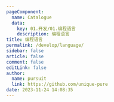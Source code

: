 ```yaml
---
pageComponent: 
  name: Catalogue
  data: 
    key: 01.开发/01.编程语言
    description: 编程语言
title: 编程语言
permalink: /develop/language/
sidebar: false
article: false
comment: false
editLink: false
author: 
  name: pursuit
  link: https://github.com/unique-pure
date: 2023-11-24 14:08:35
---
```

